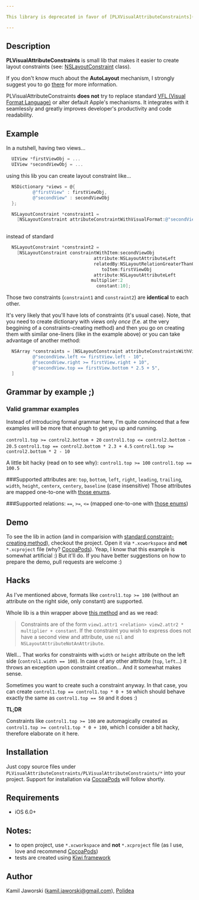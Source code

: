 ```yaml
---

This library is deprecated in favor of [PLXVisualAttributeConstraints](https://github.com/Polidea/PLXVisualAttributeConstraints)

---
```


## Description

**PLVisualAttributeConstraints** is small lib that makes it easier to create layout constraints (see: [NSLayoutConstraint](http://developer.apple.com/library/ios/#documentation/AppKit/Reference/NSLayoutConstraint_Class/NSLayoutConstraint/NSLayoutConstraint.html) class).

If you don't know much about the **AutoLayout** mechanism, I strongly suggest you to go [there](https://developer.apple.com/library/mac/#documentation/UserExperience/Conceptual/AutolayoutPG/Articles/Introduction.html) for more information.

PLVisualAttributeConstraints **does not** try to replace standard [VFL (Visual Format Language)](http://developer.apple.com/library/ios/#documentation/UserExperience/Conceptual/AutolayoutPG/Articles/formatLanguage.html) or alter default Apple's mechanisms. It integrates with it seamlessly and greatly improves developer's productivity and code readability.

## Example

In a nutshell, having two views...
```objective-c
  UIView *firstViewObj = ...
  UIView *secondViewObj = ...
```

using this lib you can create layout constraint like...
```objective-c
  NSDictionary *views = @{
          @"firstView" : firstViewObj,
          @"secondView" : secondViewObj
  };

  NSLayoutConstraint *constraint1 = 
    [NSLayoutConstraint attributeConstraintWithVisualFormat:@"secondView.left >= firstView.left * 2 + 10"
                                                                                      views:views];
```

instead of standard
```objective-c
  NSLayoutConstraint *constraint2 = 
    [NSLayoutConstraint constraintWithItem:secondViewObj
                                 attribute:NSLayoutAttributeLeft
                                 relatedBy:NSLayoutRelationGreaterThanOrEqual
                                    toItem:firstViewObj
                                 attribute:NSLayoutAttributeLeft
                                multiplier:2
                                  constant:10];
```

Those two constraints (`constraint1` and `constraint2`) are **identical** to each other.

It's very likely that you'll have lots of constraints (it's usual case). 
Note, that you need to create dictionary with views only *once* (f.e. at the very beggining of a constraints-creating method) and then you go on creating them with similar one-liners (like in the example above) or you can take advantage of another method:

```objective-c
  NSArray *constraints = [NSLayoutConstraint attributeConstraintsWithVisualFormatsArray:@[
          @"secondView.left <= firstView.left - 10",
          @"secondView.right >= firstView.right + 10",
          @"secondView.top == firstView.bottom * 2.5 + 5",
  ]                                                                               views:views];

```

## Grammar by example ;)

### Valid grammar examples
Instead of introducing formal grammar here, I'm quite convinced that a few examples will be more that enough to get you up and running.

``control1.top >= control2.bottom + 20``
``control1.top <= control2.bottom - 20.5``
``control1.top == control2.bottom * 2.3 + 4.5``
``control1.top >= control2.bottom * 2 - 10``

A little bit hacky (read on to see why):
``control1.top >= 100``
``control1.top == 100.5``

###Supported attributes are:
`top`, `bottom`, `left`, `right`, `leading`, `trailing`, `width`, `height`, `centerx`, `centery`, `baseline` (case insensitive)
Those attributes are mapped one-to-one with [those enums](http://developer.apple.com/library/mac/#documentation/AppKit/Reference/NSLayoutConstraint_Class/NSLayoutConstraint/NSLayoutConstraint.html#//apple_ref/doc/c_ref/NSLayoutAttribute).

###Supported relations:
``==``, ``>=``, ``<=`` (mapped one-to-one with [those enums](http://developer.apple.com/library/mac/#documentation/AppKit/Reference/NSLayoutConstraint_Class/NSLayoutConstraint/NSLayoutConstraint.html#//apple_ref/doc/c_ref/NSLayoutRelation))

## Demo

To see the lib in action (and in comparision with [standard constraint-creating method](http://developer.apple.com/library/ios/#documentation/AppKit/Reference/NSLayoutConstraint_Class/NSLayoutConstraint/NSLayoutConstraint.html#//apple_ref/occ/clm/NSLayoutConstraint/constraintWithItem:attribute:relatedBy:toItem:attribute:multiplier:constant:)), checkout the project. Open it via `*.xcworkspace` and **not** `*.xcproject` file (why? [CocoaPods](https://github.com/CocoaPods/CocoaPods)). Yeap, I know that this example is somewhat artificial :) But it'll do. If you have better suggestions on how to prepare the demo, pull requests are welcome :)

## Hacks

As I've mentioned above, formats like ``control1.top >= 100`` (without an attribute on the right side, only constant) are supported.

Whole lib is a thin wrapper above [this method](http://developer.apple.com/library/ios/#documentation/AppKit/Reference/NSLayoutConstraint_Class/NSLayoutConstraint/NSLayoutConstraint.html#//apple_ref/occ/clm/NSLayoutConstraint/constraintWithItem:attribute:relatedBy:toItem:attribute:multiplier:constant:) and as we read:

> Constraints are of the form `view1.attr1 <relation> view2.attr2 * multiplier + constant`. 
> If the constraint you wish to express does not have a second view and attribute, use `nil` and `NSLayoutAttributeNotAnAttribute`.

Well... That works for constraints with `width` or `height` attribute on the left side (``control1.width == 100``). 
In case of any other attribute (`top`, `left`...) it throws an exception upon constraint creation... And it somewhat makes sense. 

Sometimes you want to create such a constraint anyway. In that case, you can create `control1.top == control1.top * 0 + 50` which should behave exactly the same as `control1.top == 50` and it does :)

**TL;DR**

Constraints like ``control1.top >= 100`` are automagically created as ``control1.top >= control1.top * 0 + 100``, which I consider a bit hacky, therefore elaborate on it here.


## Installation

Just copy source files under `PLVisualAttributeConstraints/PLVisualAttributeConstraints/*` into your project.
Support for installation via [CocoaPods](https://github.com/CocoaPods/CocoaPods) will follow shortly.

## Requirements
* iOS 6.0+

## Notes:
* to open project, use `*.xcworkspace` and **not** `*.xcproject` file (as I use, love and recommend [CocoaPods](https://github.com/CocoaPods/CocoaPods))
* tests are created using [Kiwi framework](https://github.com/allending/Kiwi)

## Author
Kamil Jaworski (kamil.jaworski@gmail.com), [Polidea](http://www.polidea.com/)
